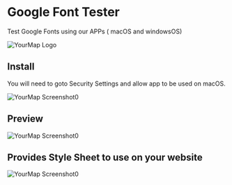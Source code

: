 # Google Font Tester
Test Google Fonts using our APPs ( macOS and windowsOS)

![YourMap Logo](https://i.ibb.co/WFmg5bs/icon.png)

## Install

You will need to goto Security Settings and allow app to be used on macOS. 

![YourMap Screenshot0](https://i.ibb.co/ngkfbLF/Screenshot-2024-06-05-at-9-43-26-AM.png)

## Preview

![YourMap Screenshot0](https://i.ibb.co/v4nx4CS/Screenshot-2024-06-05-at-9-44-59-AM.png)

## Provides Style Sheet to use on your website
![YourMap Screenshot0](https://i.ibb.co/TK3xFX1/Screenshot-06-05-2024-12-58-12.png)
